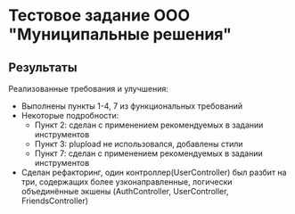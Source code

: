 # Тестовое задание ООО "Муниципальные решения"
## Результаты
Реализованные требования и улучшения:
- Выполнены пункты 1-4, 7 из функциональных требований
- Некоторые подробности:
    - Пункт 2: сделан с применением рекомендуемых в задании инструментов
    - Пункт 3: plupload не использовался, добавлены стили
    - Пункт 7: сделан с применением рекомендуемых в задании инструментов
- Сделан рефакторинг, один контроллер(UserController) был разбит на три, содержащих более узконаправленные, логически объединённые экшены (AuthController, UserController, FriendsController)
